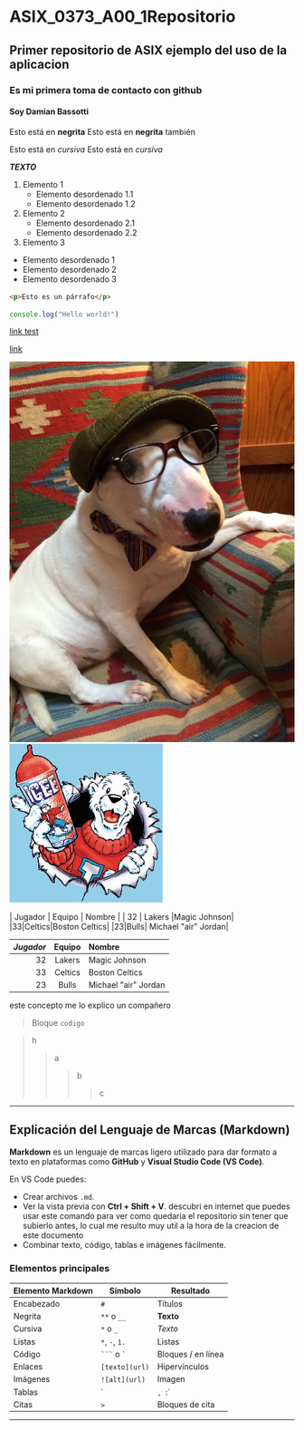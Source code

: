 # ASIX_0373_A00_1Repositorio
## Primer repositorio de ASIX ejemplo del uso de la aplicacion
### Es mi primera toma de contacto con github
#### Soy Damian Bassotti
Esto está en __negrita__
Esto está en **negrita** también

Esto está en _cursiva_
Esto está en *cursiva*

__*TEXTO*__

1. Elemento 1
    * Elemento desordenado 1.1
    * Elemento desordenado 1.2
2. Elemento 2
    * Elemento desordenado 2.1
    * Elemento desordenado 2.2
3. Elemento 3

* Elemento desordenado 1
* Elemento desordenado 2
* Elemento desordenado 3

``` html
<p>Esto es un párrafo</p>
```
```js
console.log("Hello world!")
```
[link test](https://www.google.com)

[link](https://markdown.es/ "Manual oficial de Markdown")

![alt text](./imagen1.png "Imagen Random de un archivo")  
![alt text](imagen2.jpg "Imagen random de un archivo" )

| Jugador  | Equipo  | Nombre  |
| 32 | Lakers |Magic Johnson|
|33|Celtics|Boston Celtics|
|23|Bulls| Michael "air" Jordan|

| *Jugador*  | Equipo  | Nombre  |
| ------------: | :-------------: | :------------- |
| 32 | Lakers |Magic Johnson|
| 33|Celtics|Boston Celtics|
| 23|Bulls| Michael "air" Jordan|

este concepto me lo explico un compañero

> Bloque
`codigo`

>h
>>a
>>>b
>>>>c

---

##  Explicación del Lenguaje de Marcas (Markdown)

**Markdown** es un lenguaje de marcas ligero utilizado para dar formato a texto en plataformas como **GitHub** y **Visual Studio Code (VS Code)**.

En VS Code puedes:
- Crear archivos `.md`.
- Ver la vista previa con **Ctrl + Shift + V**. descubri en internet que puedes usar este comando para ver como quedaria el repositorio sin tener que subierlo antes, lo cual me resulto muy util a la hora de la creacion de este documento
- Combinar texto, código, tablas e imágenes fácilmente.

###  Elementos principales
| Elemento Markdown | Símbolo | Resultado |
|--------------------|----------|------------|
| Encabezado         | `#`      | Títulos |
| Negrita            | `**` o `__` | **Texto** |
| Cursiva            | `*` o `_` | *Texto* |
| Listas             | `*`, `-`, `1.` | Listas |
| Código             | `` ``` `` o `` ` `` | Bloques / en línea |
| Enlaces            | `[texto](url)` | Hipervínculos |
| Imágenes           | `![alt](url)` | Imagen |
| Tablas             | `|`, `:` | Tablas alineadas |
| Citas              | `>` | Bloques de cita |

---
